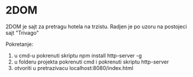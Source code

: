 # 2DOM
2DOM je sajt za pretragu hotela na trzistu. Radjen je po uzoru na postojeci sajt "Trivago"


Pokretanje:

1) u cmd-u  pokrenuti skriptu
     npm install http-server -g
2) u folderu projekta pokrenuti cmd i pokrenuti skriptu
    http-server
3) otvoriti u pretrazivacu 
    localhost:8080/index.html


